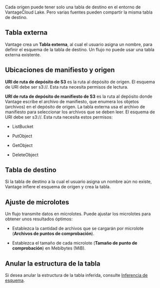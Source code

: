 Cada origen puede tener solo una tabla de destino en el entorno de VantageCloud Lake. Pero varias fuentes pueden compartir la misma tabla de destino.

Tabla externa
-------------

Vantage crea un **Tabla externa**, al cual el usuario asigna un nombre, para definir el esquema de la tabla de destino. Un flujo no puede usar una tabla externa existente.

Ubicaciones de manifiesto y origen
----------------------------------

**URI de ruta de depósito de S3** es la ruta al depósito de origen. El esquema de URI debe ser s3://. Esta ruta necesita permisos de lectura.

**URI de ruta de depósito de manifiesto de S3** es la ruta al depósito donde Vantage escribe el archivo de manifiesto, que enumera los objetos (archivos) en el depósito de origen. La tabla externa usa el archivo de manifiesto para seleccionar los archivos que se deben leer. El esquema de URI debe ser s3://. Esta ruta necesita estos permisos:

-   ListBucket

-   PutObject

-   GetObject

-   DeleteObject

Tabla de destino
----------------

Si la tabla de destino a la cual el usuario asigna un nombre aún no existe, Vantage infiere el esquema de origen y crea la tabla.

Ajuste de microlotes
--------------------

Un flujo transmite datos en microlotes. Puede ajustar los microlotes para obtener unos resultados óptimos:

-   Establezca la cantidad de archivos que se cargarán por microlote (**Archivos de puntos de comprobación**).

-   Establezca el tamaño de cada microlote (**Tamaño de punto de comprobación**) en Mebibytes (MiB).

Anular la estructura de la tabla
--------------------------------

Si desea anular la estructura de la tabla inferida, consulte [Inferencia de esquema](https://docs.teradata.com/access/sources/dita/topic?dita:mapPath=phg1621910019905.ditamap&dita:ditavalPath=pny1626732985837.ditaval&dita:topicPath=sjj1675696645017.dita).
